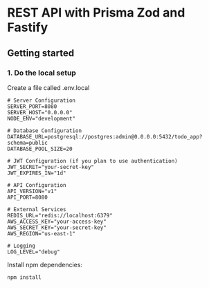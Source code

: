 # REST API with Prisma Zod and Fastify

## Getting started

### 1. Do the local setup

Create a file called .env.local

```
# Server Configuration
SERVER_PORT=8080
SERVER_HOST="0.0.0.0"
NODE_ENV="development"

# Database Configuration
DATABASE_URL=postgresql://postgres:admin@0.0.0.0:5432/todo_app?schema=public
DATABASE_POOL_SIZE=20

# JWT Configuration (if you plan to use authentication)
JWT_SECRET="your-secret-key"
JWT_EXPIRES_IN="1d"

# API Configuration
API_VERSION="v1"
API_PORT=8080

# External Services
REDIS_URL="redis://localhost:6379"
AWS_ACCESS_KEY="your-access-key"
AWS_SECRET_KEY="your-secret-key"
AWS_REGION="us-east-1"

# Logging
LOG_LEVEL="debug"
```

Install npm dependencies:

```
npm install
```